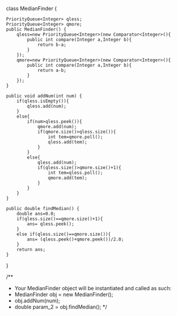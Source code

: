 class MedianFinder {

    PriorityQueue<Integer> qless;
    PriorityQueue<Integer> qmore;
    public MedianFinder() {
        qless=new PriorityQueue<Integer>(new Comparator<Integer>(){
            public int compare(Integer a,Integer b){
                return b-a;
            }
        });
        qmore=new PriorityQueue<Integer>(new Comparator<Integer>(){
            public int compare(Integer a,Integer b){
                return a-b;
            }
        });
    }
    
    public void addNum(int num) {
        if(qless.isEmpty()){
            qless.add(num);
        }
        else{
            if(num>qless.peek()){
                qmore.add(num);
                if(qmore.size()>qless.size()){
                    int tem=qmore.poll();
                    qless.add(tem);
                }
            }
            else{
                qless.add(num);
                if(qless.size()>qmore.size()+1){
                    int tem=qless.poll();
                    qmore.add(tem);
                }
            }
        }
    }
    
    public double findMedian() {
        double ans=0.0;
        if(qless.size()==qmore.size()+1){
            ans= qless.peek();
        }
        else if(qless.size()==qmore.size()){
            ans= (qless.peek()+qmore.peek())/2.0;
        }
        return ans;
    }
}

/**
 * Your MedianFinder object will be instantiated and called as such:
 * MedianFinder obj = new MedianFinder();
 * obj.addNum(num);
 * double param_2 = obj.findMedian();
 */